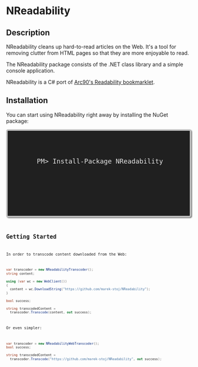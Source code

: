 NReadability
======================

Description
----------------------

NReadability cleans up hard-to-read articles on the Web. It's a tool for
removing clutter from HTML pages so that they are more enjoyable to read.

The NReadability package consists of the .NET class library and a simple
console application.

NReadability is a C# port of [Arc90's Readability bookmarklet][1].

Installation
----------------------

You can start using NReadability right away by installing the NuGet package:

<div style="background-color: #202020; border: 4px solid #C0C0C0; border-radius: 5px 5px 5px 5px; box-shadow: 2px 2px 3px #6E6E6E; color: #E2E2E2; display: block; font: 1.5em/1.5em 'andale mono','lucida console',monospace; overflow: auto; padding: 15px;">
  <p>
    <code>
      PM&gt; Install-Package NReadability
    <code>
  </p>
</div>

Getting Started
----------------------

In order to transcode content downloaded from the Web:

```c#
var transcoder = new NReadabilityTranscoder();
string content;

using (var wc = new WebClient())
{
  content = wc.DownloadString("https://github.com/marek-stoj/NReadability");
}

bool success;

string transcodedContent =
  transcoder.Transcode(content, out success);
```

Or even simpler:

```c#
var transcoder = new NReadabilityWebTranscoder();
bool success;

string transcodedContent =
  transcoder.Transcode("https://github.com/marek-stoj/NReadability", out success);
```

[1]: http://lab.arc90.com/experiments/readability/
